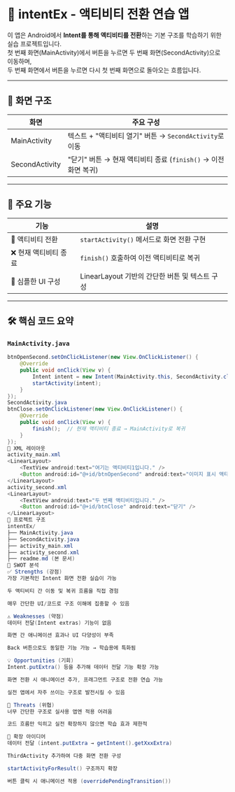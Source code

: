# 🔄 intentEx - 액티비티 전환 연습 앱

이 앱은 Android에서 **Intent를 통해 액티비티를 전환**하는 기본 구조를 학습하기 위한 실습 프로젝트입니다.  
첫 번째 화면(MainActivity)에서 버튼을 누르면 두 번째 화면(SecondActivity)으로 이동하며,  
두 번째 화면에서 버튼을 누르면 다시 첫 번째 화면으로 돌아오는 흐름입니다.

---

## 📱 화면 구조

| 화면            | 주요 구성                                                  |
|------------------|-----------------------------------------------------------|
| MainActivity     | 텍스트 + "액티비티 열기" 버튼 → `SecondActivity`로 이동     |
| SecondActivity   | "닫기" 버튼 → 현재 액티비티 종료 (`finish()` → 이전 화면 복귀) |

---

## 🧩 주요 기능

| 기능                  | 설명                                                  |
|-----------------------|-------------------------------------------------------|
| 🔁 액티비티 전환         | `startActivity()` 메서드로 화면 전환 구현               |
| ❌ 현재 액티비티 종료     | `finish()` 호출하여 이전 액티비티로 복귀                  |
| 📱 심플한 UI 구성        | LinearLayout 기반의 간단한 버튼 및 텍스트 구성             |

---

## 🛠️ 핵심 코드 요약

### `MainActivity.java`

```java
btnOpenSecond.setOnClickListener(new View.OnClickListener() {
    @Override
    public void onClick(View v) {
        Intent intent = new Intent(MainActivity.this, SecondActivity.class);
        startActivity(intent);
    }
});
SecondActivity.java
btnClose.setOnClickListener(new View.OnClickListener() {
    @Override
    public void onClick(View v) {
        finish();  // 현재 액티비티 종료 → MainActivity로 복귀
    }
});
🎨 XML 레이아웃
activity_main.xml
<LinearLayout>
    <TextView android:text="여기는 액티비티1입니다." />
    <Button android:id="@+id/btnOpenSecond" android:text="이미지 표시 액티비티 열기" />
</LinearLayout>
activity_second.xml
<LinearLayout>
    <TextView android:text="두 번째 액티비티입니다." />
    <Button android:id="@+id/btnClose" android:text="닫기" />
</LinearLayout>
📁 프로젝트 구조
intentEx/
├── MainActivity.java
├── SecondActivity.java
├── activity_main.xml
├── activity_second.xml
├── readme.md (본 문서)
🧠 SWOT 분석
✅ Strengths (강점)
가장 기본적인 Intent 화면 전환 실습이 가능

두 액티비티 간 이동 및 복귀 흐름을 직접 경험

매우 간단한 UI/코드로 구조 이해에 집중할 수 있음

⚠️ Weaknesses (약점)
데이터 전달(Intent extras) 기능이 없음

화면 간 애니메이션 효과나 UI 다양성이 부족

Back 버튼으로도 동일한 기능 가능 → 학습용에 특화됨

💡 Opportunities (기회)
Intent.putExtra() 등을 추가해 데이터 전달 기능 확장 가능

화면 전환 시 애니메이션 추가, 프래그먼트 구조로 전환 연습 가능

실전 앱에서 자주 쓰이는 구조로 발전시킬 수 있음

🚫 Threats (위협)
너무 간단한 구조로 실사용 앱엔 적용 어려움

코드 흐름만 익히고 실전 확장하지 않으면 학습 효과 제한적

🔧 확장 아이디어
데이터 전달 (intent.putExtra → getIntent().getXxxExtra)

ThirdActivity 추가하여 다중 화면 전환 구성

startActivityForResult() 구조까지 확장

버튼 클릭 시 애니메이션 적용 (overridePendingTransition())

